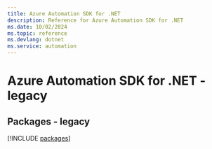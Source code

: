 ```yaml
---
title: Azure Automation SDK for .NET
description: Reference for Azure Automation SDK for .NET
ms.date: 10/02/2024
ms.topic: reference
ms.devlang: dotnet
ms.service: automation
---
```

# Azure Automation SDK for .NET - legacy
## Packages - legacy
[!INCLUDE [packages](automation-index.md)]